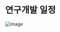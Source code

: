 # 연구개발 일정

![image](https://user-images.githubusercontent.com/33514304/40604418-eac90c36-6299-11e8-8505-26f937941944.png)
